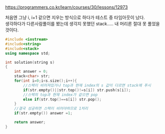 https://programmers.co.kr/learn/courses/30/lessons/12973  
  
처음엔 그냥 i, i+1 같으면 지우는 방식으로 하다가 테스트 중 타임아웃이 났다.  
생각하다가 다른사람풀이를 봤는데 생각지 못했던 stack..... 내 머리론 절대 못 풀었을 것이다.

```C++
#include <iostream>
#include<string>
#include<stack>
using namespace std;

int solution(string s)
{
    int answer = 0;
    stack<char> str;
    for(int i=0;i<s.size();i++){
        //스택이 비어져있거나 top과 현재 index의 s 값이 다르면 stack에 푸시
        if(str.empty()||str.top()!=s[i]) str.push(s[i]);
        //스택의 top과 현재 index가 같으면 pop
        else if(str.top()==s[i]) str.pop();
    }
    //결국 성공하면 스택이 비어야하므로 1처리
    if(str.empty()) answer =1;

    return answer;
}
```
